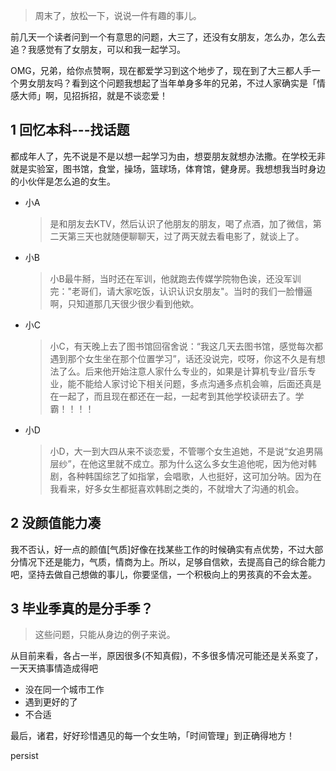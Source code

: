 > 周末了，放松一下，说说一件有趣的事儿。

前几天一个读者问到一个有意思的问题，大三了，还没有女朋友，怎么办，怎么去追？我感觉有了女朋友，可以和我一起学习。

OMG，兄弟，给你点赞啊，现在都爱学习到这个地步了，现在到了大三都人手一个男女朋友吗？看到这个问题我想起了当年单身多年的兄弟，不过人家确实是「情感大师」啊，见招拆招，就是不谈恋爱！

## 1 回忆本科---找话题

都成年人了，先不说是不是以想一起学习为由，想耍朋友就想办法撒。在学校无非就是实验室，图书馆，食堂，操场，篮球场，体育馆，健身房。我想想我当时身边的小伙伴是怎么追的女生。

- 小A

  > 是和朋友去KTV，然后认识了他朋友的朋友，喝了点酒，加了微信，第二天第三天也就随便聊聊天，过了两天就去看电影了，就谈上了。

- 小B

  > 小B最牛掰，当时还在军训，他就跑去传媒学院物色诶，还没军训完："老哥们，请大家吃饭，认识认识女朋友"。当时的我们一脸懵逼啊，只知道那几天很少很少看到他欸。

- 小C

  > 小C，有天晚上去了图书馆回宿舍说：“我这几天去图书馆，感觉每次都遇到那个女生坐在那个位置学习”，话还没说完，哎呀，你这不久是有想法了么。后来他开始注意人家什么专业的，如果是计算机专业/音乐专业，能不能给人家讨论下相关问题，多点沟通多点机会嘛，后面还真是在一起了，而且现在都还在一起，一起考到其他学校读研去了。学霸！！！！

- 小D

  > 小D，大一到大四从来不谈恋爱，不管哪个女生追她，不是说“女追男隔层纱”，在他这里就不成立。那为什么这么多女生追他呢，因为他对韩剧，各种韩国综艺了如指掌，会唱歌，人也挺好，这可加分呐。因为在我看来，好多女生都挺喜欢韩剧之类的，不就增大了沟通的机会。

## 2 没颜值能力凑

我不否认，好一点的颜值[气质]好像在找某些工作的时候确实有点优势，不过大部分情况下还是能力，气质，情商为上。所以，足够自信欸，去提高自己的综合能力吧，坚持去做自己想做的事儿，你要坚信，一个积极向上的男孩真的不会太差。

## 3 毕业季真的是分手季？

> 这些问题，只能从身边的例子来说。

从目前来看，各占一半，原因很多(不知真假)，不多很多情况可能还是关系变了，一天天搞事情造成得吧

- 没在同一个城市工作
- 遇到更好的了
- 不合适



最后，诸君，好好珍惜遇见的每一个女生呐，「时间管理」到正确得地方！



persist

